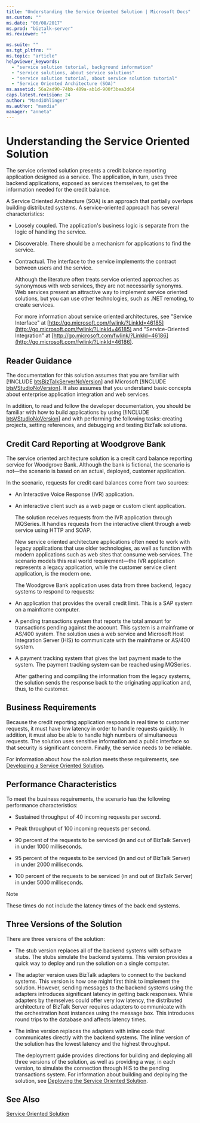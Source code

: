 ```yaml
---
title: "Understanding the Service Oriented Solution | Microsoft Docs"
ms.custom: ""
ms.date: "06/08/2017"
ms.prod: "biztalk-server"
ms.reviewer: ""

ms.suite: ""
ms.tgt_pltfrm: ""
ms.topic: "article"
helpviewer_keywords: 
  - "service solution tutorial, background information"
  - "service solutions, about service solutions"
  - "service solution tutorial, about service solution tutorial"
  - "Service Oriented Architecture (SOA)"
ms.assetid: 56a2ad90-74bb-489a-ab1d-900f3bea3d64
caps.latest.revision: 24
author: "MandiOhlinger"
ms.author: "mandia"
manager: "anneta"
---
```

# Understanding the Service Oriented Solution
The service oriented solution presents a credit balance reporting application designed as a service. The application, in turn, uses three backend applications, exposed as services themselves, to get the information needed for the credit balance.  
  
 A Service Oriented Architecture (SOA) is an approach that partially overlaps building distributed systems. A service-oriented approach has several characteristics:  
  
- Loosely coupled. The application's business logic is separate from the logic of handling the service.  
  
- Discoverable. There should be a mechanism for applications to find the service.  
  
- Contractual. The interface to the service implements the contract between users and the service.  
  
  Although the literature often treats service oriented approaches as synonymous with web services, they are not necessarily synonyms. Web services present an attractive way to implement service oriented solutions, but you can use other technologies, such as .NET remoting, to create services.  
  
  For more information about service oriented architectures, see "Service Interface" at [http://go.microsoft.com/fwlink/?LinkId=46185](http://go.microsoft.com/fwlink/?LinkId=46185) and "Service-Oriented Integration" at [http://go.microsoft.com/fwlink/?LinkId=46186](http://go.microsoft.com/fwlink/?LinkId=46186).  
  
## Reader Guidance  
 The documentation for this solution assumes that you are familiar with [!INCLUDE [btsBizTalkServerNoVersion](../includes/btsbiztalkservernoversion-md.md)] and Microsoft [!INCLUDE [btsVStudioNoVersion](../includes/btsvstudionoversion-md.md)]. It also assumes that you understand basic concepts about enterprise application integration and web services.  
  
 In addition, to read and follow the developer documentation, you should be familiar with how to build applications by using [!INCLUDE [btsVStudioNoVersion](../includes/btsvstudionoversion-md.md)] and with performing the following tasks: creating projects, setting references, and debugging and testing BizTalk solutions.  
  
## Credit Card Reporting at Woodgrove Bank  
 The service oriented architecture solution is a credit card balance reporting service for Woodgrove Bank. Although the bank is fictional, the scenario is not—the scenario is based on an actual, deployed, customer application.  
  
 In the scenario, requests for credit card balances come from two sources:  
  
- An Interactive Voice Response (IVR) application.  
  
- An interactive client such as a web page or custom client application.  
  
  The solution receives requests from the IVR application through MQSeries. It handles requests from the interactive client through a web service using HTTP and SOAP.  
  
  New service oriented architecture applications often need to work with legacy applications that use older technologies, as well as function with modern applications such as web sites that consume web services. The scenario models this real world requirement—the IVR application represents a legacy application, while the customer service client application, is the modern one.  
  
  The Woodgrove Bank application uses data from three backend, legacy systems to respond to requests:  
  
- An application that provides the overall credit limit. This is a SAP system on a mainframe computer.  
  
- A pending transactions system that reports the total amount for transactions pending against the account. This system is a mainframe or AS/400 system. The solution uses a web service and Microsoft Host Integration Server (HIS) to communicate with the mainframe or AS/400 system.  
  
- A payment tracking system that gives the last payment made to the system. The payment tracking system can be reached using MQSeries.  
  
  After gathering and compiling the information from the legacy systems, the solution sends the response back to the originating application and, thus, to the customer.  
  
## Business Requirements  
 Because the credit reporting application responds in real time to customer requests, it must have low latency in order to handle requests quickly. In addition, it must also be able to handle high numbers of simultaneous requests. The solution uses sensitive information and a public interface so that security is significant concern. Finally, the service needs to be reliable.  
  
 For information about how the solution meets these requirements, see [Developing a Service Oriented Solution](../core/developing-a-service-oriented-solution.md).  
  
## Performance Characteristics  
 To meet the business requirements, the scenario has the following performance characteristics:  
  
-   Sustained throughput of 40 incoming requests per second.  
  
-   Peak throughput of 100 incoming requests per second.  
  
-   90 percent of the requests to be serviced (in and out of BizTalk Server) in under 1000 milliseconds.  
  
-   95 percent of the requests to be serviced (in and out of BizTalk Server) in under 2000 milliseconds.  
  
-   100 percent of the requests to be serviced (in and out of BizTalk Server) in under 5000 milliseconds.  
  
> [!NOTE]
>  These times do not include the latency times of the back end systems.  
  
## Three Versions of the Solution  
 There are three versions of the solution:  
  
- The stub version replaces all of the backend systems with software stubs. The stubs simulate the backend systems. This version provides a quick way to deploy and run the solution on a single computer.  
  
- The adapter version uses BizTalk adapters to connect to the backend systems. This version is how one might first think to implement the solution. However, sending messages to the backend systems using the adapters introduces significant latency in getting back responses. While adapters by themselves could offer very low latency, the distributed architecture of BizTalk Server requires adapters to communicate with the orchestration host instances using the message box. This introduces round trips to the database and affects latency times.  
  
- The inline version replaces the adapters with inline code that communicates directly with the backend systems. The inline version of the solution has the lowest latency and the highest throughput.  
  
  The deployment guide provides directions for building and deploying all three versions of the solution, as well as providing a way, in each version, to simulate the connection through HIS to the pending transactions system. For information about building and deploying the solution, see [Deploying the Service Oriented Solution](../core/deploying-the-service-oriented-solution.md).  
  
## See Also  
 [Service Oriented Solution](../core/service-oriented-solution.md)